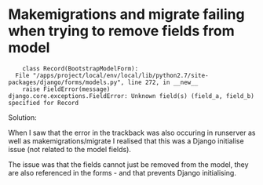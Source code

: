 # Makemigrations and migrate failing when trying to remove fields from model

```
    class Record(BootstrapModelForm):
  File "/apps/project/local/env/local/lib/python2.7/site-packages/django/forms/models.py", line 272, in __new__
    raise FieldError(message)
django.core.exceptions.FieldError: Unknown field(s) (field_a, field_b) specified for Record

```

Solution:

When I saw that the error in the trackback was also occuring in runserver as
well as makemigrations/migrate I realised that this was a Django initialise
issue (not related to the model fields).

The issue was that the fields cannot just be removed from the model, they are
also referenced in the forms - and that prevents Django initialising.
